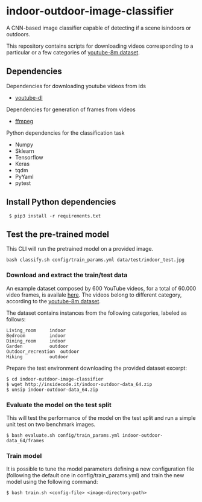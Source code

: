 # indoor-outdoor-image-classifier
A CNN-based i​mage classifier​ capable of detecting if a scene is ​indoors or outdoors.

This repository contains scripts for downloading videos corresponding to a particular or a few categories of [youtube-8m dataset](https://research.google.com/youtube8m/index.html).

## Dependencies

Dependencies for downloading youtube videos from ids

* [youtube-dl](https://github.com/rg3/youtube-dl#installation)

Dependencies for generation of frames from videos

* [ffmpeg](https://www.ffmpeg.org/download.html)

Python dependencies for the classification task

* Numpy
* Sklearn
* Tensorflow
* Keras
* tqdm
* PyYaml
* pytest

## Install Python dependencies

```
 $ pip3 install -r requirements.txt
```

## Test the pre-trained model
This CLI will run the pretrained model on a provided image.

```
bash classify.sh config/train_params.yml data/test/indoor_test.jpg
```

### Download and extract the train/test data
An example dataset composed by 600 YouTube videos, for a total of 60.000 video frames, is availale [here](http://insidecode.it/indoor-outdoor-data_64.zip).
The videos belong to different category, according to the [youtube-8m dataset](https://research.google.com/youtube8m/index.html).

The dataset contains instances from the following categories, labeled as follows:
```
Living_room		indoor
Bedroom			indoor
Dining_room		indoor
Garden			outdoor
Outdoor_recreation	outdoor
Hiking			outdoor
```

Prepare the test environment downloading the provided dataset excerpt:

```
$ cd indoor-outdoor-image-classifier
$ wget http://insidecode.it/indoor-outdoor-data_64.zip
$ unsip indoor-outdoor-data_64.zip
```

### Evaluate the model on the test split
This will test the performance of the model on the test split and run a simple unit test on two benchmark images.

```
$ bash evaluate.sh config/train_params.yml indoor-outdoor-data_64/frames
```

### Train model

It is possible to tune the model parameters defining a new configuration file (following the default one in config/train_params.yml) and train the new model using the following command:

```
$ bash train.sh <config-file> <image-directory-path>
```
